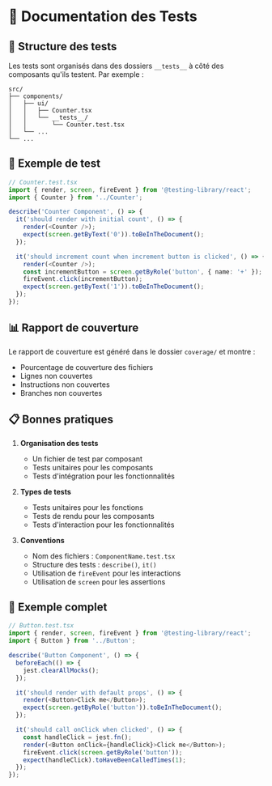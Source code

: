 # 🧪 Documentation des Tests

## 📝 Structure des tests
Les tests sont organisés dans des dossiers `__tests__` à côté des composants qu'ils testent. Par exemple :
```
src/
├── components/
│   ├── ui/
│   │   ├── Counter.tsx
│   │   └── __tests__/
│   │       └── Counter.test.tsx
│   └── ...
└── ...
```

## 🚀 Exemple de test
```typescript
// Counter.test.tsx
import { render, screen, fireEvent } from '@testing-library/react';
import { Counter } from '../Counter';

describe('Counter Component', () => {
  it('should render with initial count', () => {
    render(<Counter />);
    expect(screen.getByText('0')).toBeInTheDocument();
  });

  it('should increment count when increment button is clicked', () => {
    render(<Counter />);
    const incrementButton = screen.getByRole('button', { name: '+' });
    fireEvent.click(incrementButton);
    expect(screen.getByText('1')).toBeInTheDocument();
  });
});
```

## 📊 Rapport de couverture
Le rapport de couverture est généré dans le dossier `coverage/` et montre :
- Pourcentage de couverture des fichiers
- Lignes non couvertes
- Instructions non couvertes
- Branches non couvertes

## 📋 Bonnes pratiques

1. **Organisation des tests**
   - Un fichier de test par composant
   - Tests unitaires pour les composants
   - Tests d'intégration pour les fonctionnalités

2. **Types de tests**
   - Tests unitaires pour les fonctions
   - Tests de rendu pour les composants
   - Tests d'interaction pour les fonctionnalités

3. **Conventions**
   - Nom des fichiers : `ComponentName.test.tsx`
   - Structure des tests : `describe()`, `it()`
   - Utilisation de `fireEvent` pour les interactions
   - Utilisation de `screen` pour les assertions

## 🚀 Exemple complet
```typescript
// Button.test.tsx
import { render, screen, fireEvent } from '@testing-library/react';
import { Button } from '../Button';

describe('Button Component', () => {
  beforeEach(() => {
    jest.clearAllMocks();
  });

  it('should render with default props', () => {
    render(<Button>Click me</Button>);
    expect(screen.getByRole('button')).toBeInTheDocument();
  });

  it('should call onClick when clicked', () => {
    const handleClick = jest.fn();
    render(<Button onClick={handleClick}>Click me</Button>);
    fireEvent.click(screen.getByRole('button'));
    expect(handleClick).toHaveBeenCalledTimes(1);
  });
});
```
